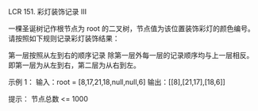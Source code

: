 LCR 151. 彩灯装饰记录 III

一棵圣诞树记作根节点为 root 的二叉树，节点值为该位置装饰彩灯的颜色编号。请按照如下规则记录彩灯装饰结果：

第一层按照从左到右的顺序记录
除第一层外每一层的记录顺序均与上一层相反。即第一层为从左到右，第二层为从右到左。
 
示例 1：
输入：root = [8,17,21,18,null,null,6]
输出：[[8],[21,17],[18,6]]
 
提示：
节点总数 <= 1000